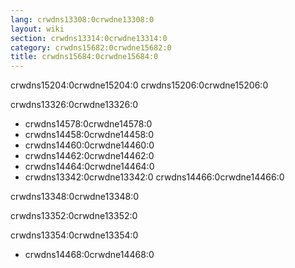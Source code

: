 ```yaml
---
lang: crwdns13308:0crwdne13308:0
layout: wiki
section: crwdns13314:0crwdne13314:0
category: crwdns15682:0crwdne15682:0
title: crwdns15684:0crwdne15684:0
---
```


crwdns15204:0crwdne15204:0 crwdns15206:0crwdne15206:0

crwdns13326:0crwdne13326:0
- crwdns14578:0crwdne14578:0
- crwdns14458:0crwdne14458:0
- crwdns14460:0crwdne14460:0
- crwdns14462:0crwdne14462:0
- crwdns14464:0crwdne14464:0
- crwdns13342:0crwdne13342:0 crwdns14466:0crwdne14466:0

crwdns13348:0crwdne13348:0

crwdns13352:0crwdne13352:0

crwdns13354:0crwdne13354:0
- crwdns14468:0crwdne14468:0
